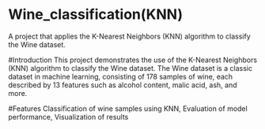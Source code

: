 # Wine_classification(KNN)
 A project that applies the K-Nearest Neighbors (KNN) algorithm to classify the Wine dataset.

#Introduction
This project demonstrates the use of the K-Nearest Neighbors (KNN) algorithm to classify the Wine dataset. The Wine dataset is a classic dataset in machine learning, consisting of 178 samples of wine, each described by 13 features such as alcohol content, malic acid, ash, and more.

#Features
Classification of wine samples using KNN,
Evaluation of model performance,
Visualization of results
